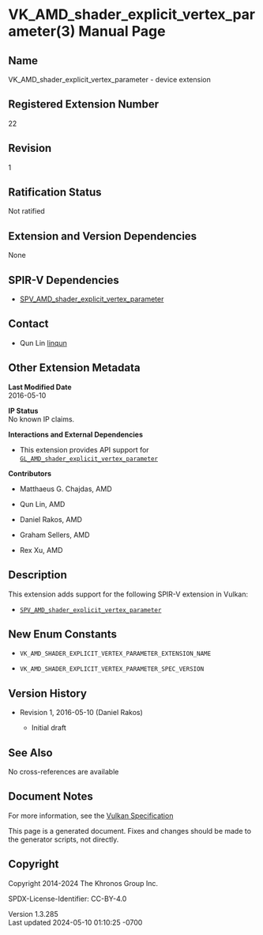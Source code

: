 # VK_AMD_shader_explicit_vertex_parameter(3) Manual Page

## Name

VK_AMD_shader_explicit_vertex_parameter - device extension



## <a href="#_registered_extension_number" class="anchor"></a>Registered Extension Number

22

## <a href="#_revision" class="anchor"></a>Revision

1

## <a href="#_ratification_status" class="anchor"></a>Ratification Status

Not ratified

## <a href="#_extension_and_version_dependencies" class="anchor"></a>Extension and Version Dependencies

None

## <a href="#_spir_v_dependencies" class="anchor"></a>SPIR-V Dependencies

- [SPV_AMD_shader_explicit_vertex_parameter](https://htmlpreview.github.io/?https://github.com/KhronosGroup/SPIRV-Registry/blob/main/extensions/AMD/SPV_AMD_shader_explicit_vertex_parameter.html)

## <a href="#_contact" class="anchor"></a>Contact

- Qun Lin <a
  href="https://github.com/KhronosGroup/Vulkan-Docs/issues/new?body=%5BVK_AMD_shader_explicit_vertex_parameter%5D%20@linqun%0A*Here%20describe%20the%20issue%20or%20question%20you%20have%20about%20the%20VK_AMD_shader_explicit_vertex_parameter%20extension*"
  target="_blank" rel="nofollow noopener"><em></em>linqun</a>

## <a href="#_other_extension_metadata" class="anchor"></a>Other Extension Metadata

**Last Modified Date**  
2016-05-10

**IP Status**  
No known IP claims.

**Interactions and External Dependencies**  
- This extension provides API support for
  [`GL_AMD_shader_explicit_vertex_parameter`](https://registry.khronos.org/OpenGL/extensions/AMD/AMD_shader_explicit_vertex_parameter.txt)

**Contributors**  
- Matthaeus G. Chajdas, AMD

- Qun Lin, AMD

- Daniel Rakos, AMD

- Graham Sellers, AMD

- Rex Xu, AMD

## <a href="#_description" class="anchor"></a>Description

This extension adds support for the following SPIR-V extension in
Vulkan:

- [`SPV_AMD_shader_explicit_vertex_parameter`](https://htmlpreview.github.io/?https://github.com/KhronosGroup/SPIRV-Registry/blob/main/extensions/AMD/SPV_AMD_shader_explicit_vertex_parameter.html)

## <a href="#_new_enum_constants" class="anchor"></a>New Enum Constants

- `VK_AMD_SHADER_EXPLICIT_VERTEX_PARAMETER_EXTENSION_NAME`

- `VK_AMD_SHADER_EXPLICIT_VERTEX_PARAMETER_SPEC_VERSION`

## <a href="#_version_history" class="anchor"></a>Version History

- Revision 1, 2016-05-10 (Daniel Rakos)

  - Initial draft

## <a href="#_see_also" class="anchor"></a>See Also

No cross-references are available

## <a href="#_document_notes" class="anchor"></a>Document Notes

For more information, see the <a
href="https://registry.khronos.org/vulkan/specs/1.3-extensions/html/vkspec.html#VK_AMD_shader_explicit_vertex_parameter"
target="_blank" rel="noopener">Vulkan Specification</a>

This page is a generated document. Fixes and changes should be made to
the generator scripts, not directly.

## <a href="#_copyright" class="anchor"></a>Copyright

Copyright 2014-2024 The Khronos Group Inc.

SPDX-License-Identifier: CC-BY-4.0

Version 1.3.285  
Last updated 2024-05-10 01:10:25 -0700
